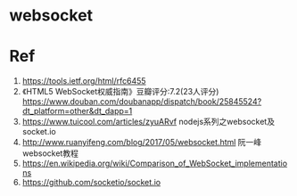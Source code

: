 # websocket

# Ref
1. https://tools.ietf.org/html/rfc6455
2. 《HTML5 WebSocket权威指南》豆瓣评分:7.2(23人评分) https://www.douban.com/doubanapp/dispatch/book/25845524?dt_platform=other&dt_dapp=1
3. https://www.tuicool.com/articles/zyuARvf nodejs系列之websocket及socket.io
4. http://www.ruanyifeng.com/blog/2017/05/websocket.html 阮一峰 websocket教程
5. https://en.wikipedia.org/wiki/Comparison_of_WebSocket_implementations
6. https://github.com/socketio/socket.io